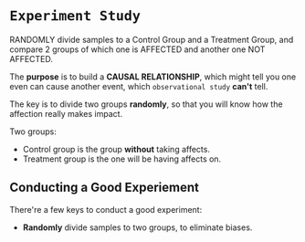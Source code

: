 # `Experiment Study`
RANDOMLY divide samples to a Control Group and a Treatment Group, and compare 2 groups of which one is AFFECTED and another one NOT AFFECTED.

The **purpose** is to build a **CAUSAL RELATIONSHIP**, which might tell you one even can cause another event, which `observational study` **can't** tell.

The key is to divide two groups **randomly**, so that you will know how the affection really makes impact.

Two groups:
- Control group is the group **without** taking affects.
- Treatment group is the one will be having affects on.

## Conducting a Good Experiement
There're a few keys to conduct a good experiment:
- **Randomly** divide samples to two groups, to eliminate biases.
